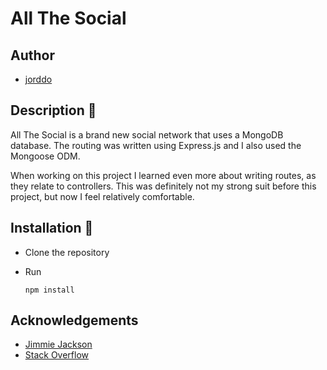 # All The Social

## Author

- [jorddo](https://github.com/jorddo)

## Description 🌌

All The Social is a brand new social network that uses a MongoDB database. The routing was written using Express.js and I also used the Mongoose ODM.

When working on this project I learned even more about writing routes, as they relate to controllers. This was definitely not my strong suit before this project, but now I feel relatively comfortable.

## Installation 🚀

- Clone the repository
- Run

      npm install

## Acknowledgements

- [Jimmie Jackson](https://github.com/jimmiejackson414)
- [Stack Overflow](https://stackoverflow.com/)
